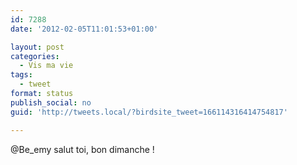 ```yaml
---
id: 7288
date: '2012-02-05T11:01:53+01:00'

layout: post
categories:
  - Vis ma vie
tags:
  - tweet
format: status
publish_social: no
guid: 'http://tweets.local/?birdsite_tweet=166114316414754817'

---
```


@Be\_emy salut toi, bon dimanche !